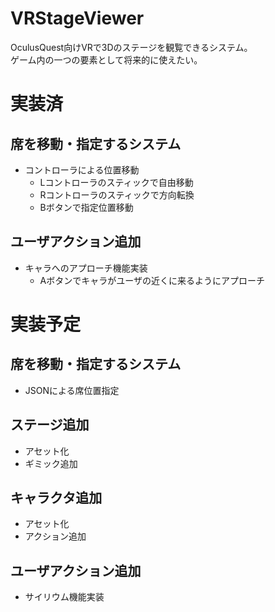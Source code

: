# VRStageViewer
OculusQuest向けVRで3Dのステージを観覧できるシステム。  
ゲーム内の一つの要素として将来的に使えたい。

# 実装済
## 席を移動・指定するシステム
+ コントローラによる位置移動
    + Lコントローラのスティックで自由移動
    + Rコントローラのスティックで方向転換
    + Bボタンで指定位置移動

## ユーザアクション追加
+ キャラへのアプローチ機能実装
    + Aボタンでキャラがユーザの近くに来るようにアプローチ

# 実装予定
## 席を移動・指定するシステム
+ JSONによる席位置指定

## ステージ追加
+ アセット化
+ ギミック追加

## キャラクタ追加
+ アセット化
+ アクション追加

## ユーザアクション追加
+ サイリウム機能実装
